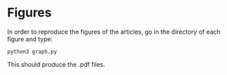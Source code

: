# Figures

In order to reproduce the figures of the articles, go in the directory
of each figure and type:

```shell
python3 graph.py
```

This should produce the .pdf files.
